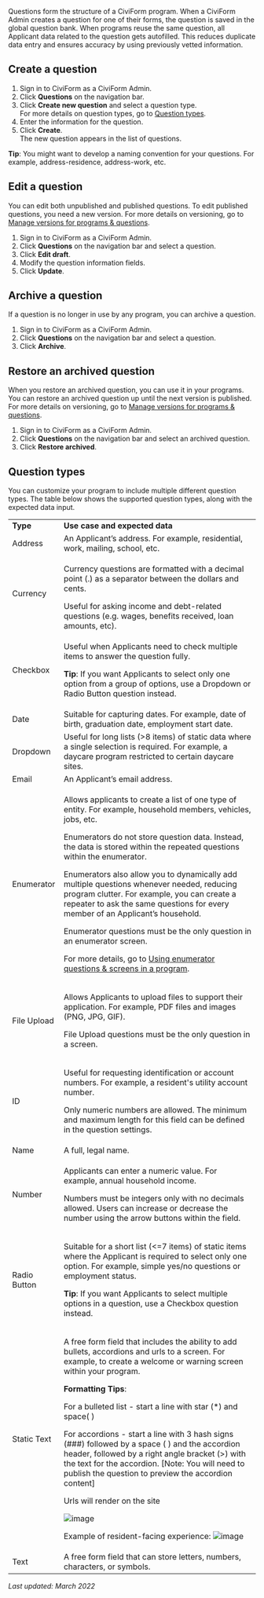 Questions form the structure of a CiviForm program. When a CiviForm Admin creates a question for one of their forms, the question is saved in the global question bank. When programs reuse the same question, all Applicant data related to the question gets autofilled. This reduces duplicate data entry and ensures accuracy by using previously vetted information.

## Create a question
1. Sign in to CiviForm as a CiviForm Admin.
1. Click **Questions** on the navigation bar.
1. Click **Create new question** and select a question type.<br/>For more details on question types, go to [Question types](https://github.com/seattle-uat/civiform/wiki/Manage-questions#question-types).
1. Enter the information for the question.
1. Click **Create**.<br/>The new question appears in the list of questions.

**Tip**: You might want to develop a naming convention for your questions. For example, address-residence, address-work, etc.

## Edit a question
You can edit both unpublished and published questions. To edit published questions, you need a new version. For more details on versioning, go to [Manage versions for programs & questions](https://github.com/seattle-uat/civiform/wiki/Manage-versions-for-programs-&-questions).

1. Sign in to CiviForm as a CiviForm Admin.
1. Click **Questions** on the navigation bar and select a question.
1. Click **Edit draft**.
1. Modify the question information fields.
1. Click **Update**.

## Archive a question
If a question is no longer in use by any program, you can archive a question.

1. Sign in to CiviForm as a CiviForm Admin.
1. Click **Questions** on the navigation bar and select a question.
1. Click **Archive**.

## Restore an archived question
When you restore an archived question, you can use it in your programs. You can restore an archived question up until the next version is published. For more details on versioning, go to [Manage versions for programs & questions](https://github.com/seattle-uat/civiform/wiki/Manage-versions-for-programs-&-questions).

1. Sign in to CiviForm as a CiviForm Admin.
1. Click **Questions** on the navigation bar and select an archived question.
1. Click **Restore archived**.

## Question types
You can customize your program to include multiple different question types. The table below shows the supported question types, along with the expected data input.


<table>
  <tr>
   <td><strong>Type</strong>
   </td>
   <td><strong>Use case and expected data</strong>
   </td>
  </tr>
  <tr>
   <td>Address
   </td>
   <td>An Applicant’s address. For example, residential, work, mailing, school, etc.
   </td>
  </tr>
  <tr>
   <td>Currency
   </td>
   <td> <p> Currency questions are formatted with a decimal point (.) as a separator between the dollars and cents. </p> Useful for asking income and debt-related questions (e.g. wages, benefits received, loan amounts, etc).
   </td>
  </tr>
  <tr>  
</tr>
  <tr>
   <td>Checkbox
   </td>
   <td><p>Useful when Applicants need to check multiple items to answer the question fully.</p>
<p>
<strong>Tip</strong>: If you want Applicants to select only one option from a group of options, use a Dropdown or Radio Button question instead.</p>
   </td>
  </tr>
  <tr>
   <td>Date
   </td>
   <td>Suitable for capturing dates. For example, date of birth, graduation date, employment start date.
   </td>
  </tr>
  <tr>
   <td>Dropdown
   </td>
   <td>Useful for long lists (>8 items) of static data where a single selection is required. For example, a daycare program restricted to certain daycare sites.
   </td>
  </tr>
  <tr>
   <td>Email
   </td>
   <td>An Applicant’s email address.
   </td>
  </tr>
  <tr>
   <td>Enumerator
   </td>
   <td><p>Allows applicants to create a list of one type of entity. For example, household members, vehicles, jobs, etc.</p>
<p>
Enumerators do not store question data. Instead, the data is stored within the repeated questions within the enumerator.</p>
<p>
Enumerators also allow you to dynamically add multiple questions whenever needed, reducing program clutter. For example, you can create a repeater to ask the same questions for every member of an Applicant’s household.</p>
<p>
Enumerator questions must be the only question in an enumerator screen.</p>
<p>
For more details, go to <a href="https://github.com/seattle-uat/civiform/wiki/Using-enumerator-questions-&-screens-in-a-program">Using enumerator questions & screens in a program</a>.</p>
   </td>
  </tr>
  <tr>
   <td>File Upload
   </td>
   <td><p>Allows Applicants to upload files to support their application. For example, PDF files and images (PNG, JPG, GIF).</p>
<p>
File Upload questions must be the only question in a screen.</p>
   </td>
  </tr>
<tr>
   <td>ID
   </td>
   <td><p>Useful for requesting identification or account numbers. For example, a resident's utility account number. <p> Only numeric numbers are allowed. The minimum and maximum length for this field can be defined in the question settings.
   </td>
  </tr>
  <tr>
  <tr>
   <td>Name
   </td>
   <td>A full, legal name.
   </td>
  </tr>
  <tr>
   <td>Number
   </td>
   <td><p>Applicants can enter a numeric value. For example, annual household income.</p>
<p>
Numbers must be integers only with no decimals allowed. Users can increase or decrease the number using the arrow buttons within the field.</p>
   </td>
  </tr>
  <tr>
   <td>Radio Button
   </td>
   <td><p>Suitable for a short list (&lt;=7 items) of static items where the Applicant is required to select only one option. For example, simple yes/no questions or employment status.</p>
<p>
<strong>Tip</strong>: If you want Applicants to select multiple options in a question, use a Checkbox question instead.</p>
   </td>
  </tr>
  <tr>
   <td>Static Text
   </td>
   <td><p>A free form field that includes the ability to add bullets, accordions and urls to a screen. For example, to create a welcome or warning screen within your program.</p>
<p><strong>Formatting Tips</strong>: 
<p>For a bulleted list - start a line with star (*) and space( ) </p>
<p> For accordions - start a line with 3 hash signs (###) followed by a space ( )  and the accordion header, followed by a right angle bracket (>) with the text for the accordion.  [Note: You will need to publish the question to preview the accordion content]
<p>Urls will render on the site </p>


![image](https://user-images.githubusercontent.com/98119305/156840660-7f89f196-2fc9-4967-97d6-7c57f23b172a.png)

Example of resident-facing experience:
![image](https://user-images.githubusercontent.com/98119305/156841165-1998f88b-0730-44fc-84a1-14ce9b9e0187.png)

   </td>
  </tr>
  <tr><tr>
   <td>Text
   </td>
   <td>A free form field that can store letters, numbers, characters, or symbols.
   </td>
  </tr>
</table>

_Last updated: March 2022_